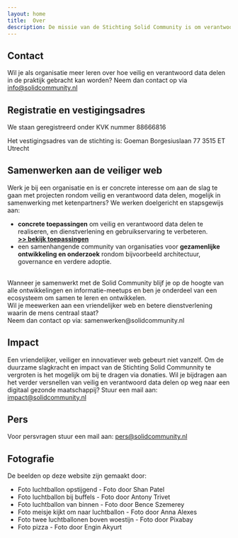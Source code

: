 ```yaml
---
layout: home
title:  Over
description: De missie van de Stichting Solid Community is om verantwoord en veilig data delen te realiseren op basis van van open standaarden en gebaseerd op waardes zoals zelfbeschikking, keuzevrijheid, vertrouwen en transparantie. We zien technologie als een middel om bij te dragen aan een mensgerichte, vriendelijke en veilige gebruikerservaring.
---
```


## Contact
Wil je als organisatie meer leren over hoe veilig en verantwoord data delen in de praktijk gebracht kan worden?
Neem dan contact op via <info@solidcommunity.nl>

## Registratie en vestigingsadres
We staan geregistreerd onder KVK nummer 88666816

Het vestigingsadres van de stichting is:
Goeman Borgesiuslaan 77
3515 ET Utrecht


## Samenwerken aan de veiliger web
Werk je bij een organisatie en is er concrete interesse om aan de slag te gaan met projecten rondom veilig en verantwoord data delen, mogelijk in samenwerking met ketenpartners?
We werken doelgericht en stapsgewijs aan:

* **concrete toepassingen** om veilig en verantwoord data delen te realiseren, en dienstverlening en gebruikservaring te verbeteren. <br>
  [**>> bekijk toepassingen**](toepassingen.html)
* een samenhangende community van organisaties voor **gezamenlijke ontwikkeling en onderzoek** rondom bijvoorbeeld architectuur, governance en verdere adoptie.
<br>
Wanneer je samenwerkt met de Solid Community blijf je op de hoogte van alle ontwikkelingen en informatie-meetups en ben je onderdeel van een ecosysteem om samen te leren en ontwikkelen.
<br>
Wil je meewerken aan een vriendelijker web en betere dienstverlening waarin de mens centraal staat? <br>
Neem dan contact op via: samenwerken@solidcommunity.nl

## Impact
Een vriendelijker, veiliger en innovatiever web gebeurt niet vanzelf. 
Om de duurzame slagkracht en impact van de Stichting Solid Communnity te vergroten is het mogelijk om bij te dragen via donaties.
Wil je bijdragen aan het verder versnellen van veilig en verantwoord data delen op weg naar een digitaal gezonde maatschappij? Stuur een mail aan: <impact@solidcommunity.nl>


## Pers
Voor persvragen stuur een mail aan: <pers@solidcommunity.nl>



## Fotografie
De beelden op deze website zijn gemaakt door:

* Foto luchtballon opstijgend - Foto door Shan Patel
* Foto luchtballon bij buffels - Foto door Antony Trivet
* Foto luchtballon van binnen - Foto door Bence Szemerey
* Foto meisje kijkt om naar luchtballon - Foto door Anna Alexes
* Foto twee luchtballonen boven woestijn - Foto door Pixabay
* Foto pizza - Foto door Engin Akyurt
